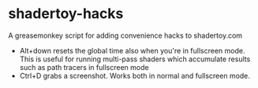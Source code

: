 # shadertoy-hacks
A greasemonkey script for adding convenience hacks to shadertoy.com

* Alt+down resets the global time also when you're in fullscreen mode. 
  This is useful for running multi-pass shaders which accumulate results 
  such as path tracers in fullscreen mode
* Ctrl+D grabs a screenshot. Works both in normal and fullscreen mode.

